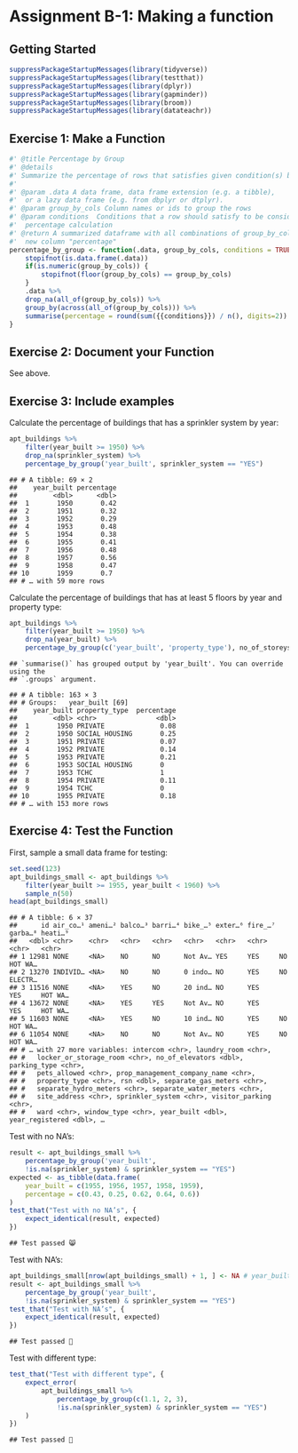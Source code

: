 Assignment B-1: Making a function
================

## Getting Started

``` r
suppressPackageStartupMessages(library(tidyverse))
suppressPackageStartupMessages(library(testthat))
suppressPackageStartupMessages(library(dplyr))
suppressPackageStartupMessages(library(gapminder))
suppressPackageStartupMessages(library(broom))
suppressPackageStartupMessages(library(datateachr))
```

## Exercise 1: Make a Function

``` r
#' @title Percentage by Group
#' @details
#' Summarize the percentage of rows that satisfies given condition(s) by group
#'
#' @param .data A data frame, data frame extension (e.g. a tibble),
#'  or a lazy data frame (e.g. from dbplyr or dtplyr).
#' @param group_by_cols Column names or ids to group the rows
#' @param conditions  Conditions that a row should satisfy to be considered in
#'  percentage calculation
#' @return A summarized dataframe with all combinations of group_by_cols and a
#'  new column "percentage"
percentage_by_group <- function(.data, group_by_cols, conditions = TRUE) {
    stopifnot(is.data.frame(.data))
    if(is.numeric(group_by_cols)) {
        stopifnot(floor(group_by_cols) == group_by_cols)
    }
    .data %>%
    drop_na(all_of(group_by_cols)) %>%
    group_by(across(all_of(group_by_cols))) %>%
    summarise(percentage = round(sum({{conditions}}) / n(), digits=2))
}
```

## Exercise 2: Document your Function

See above.

## Exercise 3: Include examples

Calculate the percentage of buildings that has a sprinkler system by
year:

``` r
apt_buildings %>%
    filter(year_built >= 1950) %>%
    drop_na(sprinkler_system) %>%
    percentage_by_group('year_built', sprinkler_system == "YES")
```

    ## # A tibble: 69 × 2
    ##    year_built percentage
    ##         <dbl>      <dbl>
    ##  1       1950       0.42
    ##  2       1951       0.32
    ##  3       1952       0.29
    ##  4       1953       0.48
    ##  5       1954       0.38
    ##  6       1955       0.41
    ##  7       1956       0.48
    ##  8       1957       0.56
    ##  9       1958       0.47
    ## 10       1959       0.7 
    ## # … with 59 more rows

Calculate the percentage of buildings that has at least 5 floors by year
and property type:

``` r
apt_buildings %>%
    filter(year_built >= 1950) %>%
    drop_na(year_built) %>%
    percentage_by_group(c('year_built', 'property_type'), no_of_storeys >= 5)
```

    ## `summarise()` has grouped output by 'year_built'. You can override using the
    ## `.groups` argument.

    ## # A tibble: 163 × 3
    ## # Groups:   year_built [69]
    ##    year_built property_type  percentage
    ##         <dbl> <chr>               <dbl>
    ##  1       1950 PRIVATE              0.08
    ##  2       1950 SOCIAL HOUSING       0.25
    ##  3       1951 PRIVATE              0.07
    ##  4       1952 PRIVATE              0.14
    ##  5       1953 PRIVATE              0.21
    ##  6       1953 SOCIAL HOUSING       0   
    ##  7       1953 TCHC                 1   
    ##  8       1954 PRIVATE              0.11
    ##  9       1954 TCHC                 0   
    ## 10       1955 PRIVATE              0.18
    ## # … with 153 more rows

## Exercise 4: Test the Function

First, sample a small data frame for testing:

``` r
set.seed(123)
apt_buildings_small <- apt_buildings %>%
    filter(year_built >= 1955, year_built < 1960) %>%
    sample_n(50)
head(apt_buildings_small)
```

    ## # A tibble: 6 × 37
    ##      id air_co…¹ ameni…² balco…³ barri…⁴ bike_…⁵ exter…⁶ fire_…⁷ garba…⁸ heati…⁹
    ##   <dbl> <chr>    <chr>   <chr>   <chr>   <chr>   <chr>   <chr>   <chr>   <chr>  
    ## 1 12981 NONE     <NA>    NO      NO      Not Av… YES     YES     NO      HOT WA…
    ## 2 13270 INDIVID… <NA>    NO      NO      0 indo… NO      YES     NO      ELECTR…
    ## 3 11516 NONE     <NA>    YES     NO      20 ind… NO      YES     YES     HOT WA…
    ## 4 13672 NONE     <NA>    YES     YES     Not Av… NO      YES     YES     HOT WA…
    ## 5 11603 NONE     <NA>    YES     NO      10 ind… NO      YES     NO      HOT WA…
    ## 6 11054 NONE     <NA>    NO      NO      Not Av… NO      YES     NO      HOT WA…
    ## # … with 27 more variables: intercom <chr>, laundry_room <chr>,
    ## #   locker_or_storage_room <chr>, no_of_elevators <dbl>, parking_type <chr>,
    ## #   pets_allowed <chr>, prop_management_company_name <chr>,
    ## #   property_type <chr>, rsn <dbl>, separate_gas_meters <chr>,
    ## #   separate_hydro_meters <chr>, separate_water_meters <chr>,
    ## #   site_address <chr>, sprinkler_system <chr>, visitor_parking <chr>,
    ## #   ward <chr>, window_type <chr>, year_built <dbl>, year_registered <dbl>, …

Test with no NA’s:

``` r
result <- apt_buildings_small %>%
    percentage_by_group('year_built',
    !is.na(sprinkler_system) & sprinkler_system == "YES")
expected <- as_tibble(data.frame(
    year_built = c(1955, 1956, 1957, 1958, 1959),
    percentage = c(0.43, 0.25, 0.62, 0.64, 0.6))
)
test_that("Test with no NA’s", {
    expect_identical(result, expected)
})
```

    ## Test passed 😸

Test with NA’s:

``` r
apt_buildings_small[nrow(apt_buildings_small) + 1, ] <- NA # year_built column will have a NA value
result <- apt_buildings_small %>%
    percentage_by_group('year_built',
    !is.na(sprinkler_system) & sprinkler_system == "YES")
test_that("Test with NA’s", {
    expect_identical(result, expected)
})
```

    ## Test passed 🎉

Test with different type:

``` r
test_that("Test with different type", {
    expect_error(
        apt_buildings_small %>%
            percentage_by_group(c(1.1, 2, 3),
            !is.na(sprinkler_system) & sprinkler_system == "YES")
    )
})
```

    ## Test passed 🎉
